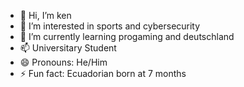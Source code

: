 - 👋 Hi, I’m ken
- 👀 I’m interested in sports and cybersecurity
- 🌱 I’m currently learning progaming and deutschland
- 📫 Universitary Student
- 😄 Pronouns: He/Him
- ⚡ Fun fact: Ecuadorian born at 7 months

<!---
Kelz24/Kelz24 is a ✨ special ✨ repository because its `README.md` (this file) appears on your GitHub profile.
You can click the Preview link to take a look at your changes.
--->
